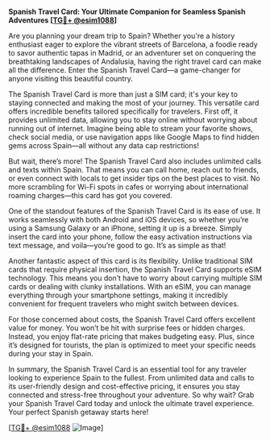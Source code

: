 **Spanish Travel Card: Your Ultimate Companion for Seamless Spanish Adventures [[TG💪+ @esim1088](https://t.me/s/esim1088)]**

Are you planning your dream trip to Spain? Whether you're a history enthusiast eager to explore the vibrant streets of Barcelona, a foodie ready to savor authentic tapas in Madrid, or an adventurer set on conquering the breathtaking landscapes of Andalusia, having the right travel card can make all the difference. Enter the Spanish Travel Card—a game-changer for anyone visiting this beautiful country.

The Spanish Travel Card is more than just a SIM card; it's your key to staying connected and making the most of your journey. This versatile card offers incredible benefits tailored specifically for travelers. First off, it provides unlimited data, allowing you to stay online without worrying about running out of internet. Imagine being able to stream your favorite shows, check social media, or use navigation apps like Google Maps to find hidden gems across Spain—all without any data cap restrictions!

But wait, there’s more! The Spanish Travel Card also includes unlimited calls and texts within Spain. That means you can call home, reach out to friends, or even connect with locals to get insider tips on the best places to visit. No more scrambling for Wi-Fi spots in cafes or worrying about international roaming charges—this card has got you covered.

One of the standout features of the Spanish Travel Card is its ease of use. It works seamlessly with both Android and iOS devices, so whether you’re using a Samsung Galaxy or an iPhone, setting it up is a breeze. Simply insert the card into your phone, follow the easy activation instructions via text message, and voila—you’re good to go. It’s as simple as that!

Another fantastic aspect of this card is its flexibility. Unlike traditional SIM cards that require physical insertion, the Spanish Travel Card supports eSIM technology. This means you don’t have to worry about carrying multiple SIM cards or dealing with clunky installations. With an eSIM, you can manage everything through your smartphone settings, making it incredibly convenient for frequent travelers who might switch between devices.

For those concerned about costs, the Spanish Travel Card offers excellent value for money. You won’t be hit with surprise fees or hidden charges. Instead, you enjoy flat-rate pricing that makes budgeting easy. Plus, since it’s designed for tourists, the plan is optimized to meet your specific needs during your stay in Spain.

In summary, the Spanish Travel Card is an essential tool for any traveler looking to experience Spain to the fullest. From unlimited data and calls to its user-friendly design and cost-effective pricing, it ensures you stay connected and stress-free throughout your adventure. So why wait? Grab your Spanish Travel Card today and unlock the ultimate travel experience. Your perfect Spanish getaway starts here!

[[TG💪+ @esim1088](https://t.me/s/esim1088) ![Image](https://i.postimg.cc/Y0z9fWf4/image.png)]